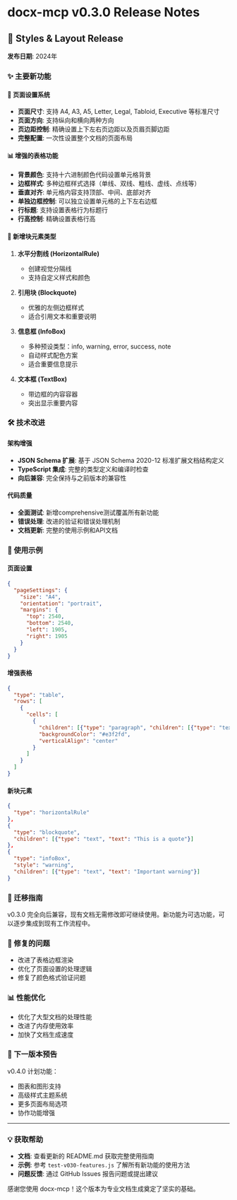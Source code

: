 # docx-mcp v0.3.0 Release Notes
## 🎨 Styles & Layout Release

**发布日期**: 2024年

### ✨ 主要新功能

#### 📐 页面设置系统
- **页面尺寸**: 支持 A4, A3, A5, Letter, Legal, Tabloid, Executive 等标准尺寸
- **页面方向**: 支持纵向和横向两种方向
- **页边距控制**: 精确设置上下左右页边距以及页眉页脚边距
- **完整配置**: 一次性设置整个文档的页面布局

#### 📊 增强的表格功能
- **背景颜色**: 支持十六进制颜色代码设置单元格背景
- **边框样式**: 多种边框样式选择（单线、双线、粗线、虚线、点线等）
- **垂直对齐**: 单元格内容支持顶部、中间、底部对齐
- **单独边框控制**: 可以独立设置单元格的上下左右边框
- **行标题**: 支持设置表格行为标题行
- **行高控制**: 精确设置表格行高

#### 🔧 新增块元素类型

1. **水平分割线 (HorizontalRule)**
   - 创建视觉分隔线
   - 支持自定义样式和颜色

2. **引用块 (Blockquote)**
   - 优雅的左侧边框样式
   - 适合引用文本和重要说明

3. **信息框 (InfoBox)**
   - 多种预设类型：info, warning, error, success, note
   - 自动样式配色方案
   - 适合重要信息提示

4. **文本框 (TextBox)**
   - 带边框的内容容器
   - 突出显示重要内容

### 🛠 技术改进

#### 架构增强
- **JSON Schema 扩展**: 基于 JSON Schema 2020-12 标准扩展文档结构定义
- **TypeScript 集成**: 完整的类型定义和编译时检查
- **向后兼容**: 完全保持与之前版本的兼容性

#### 代码质量
- **全面测试**: 新增comprehensive测试覆盖所有新功能
- **错误处理**: 改进的验证和错误处理机制
- **文档更新**: 完整的使用示例和API文档

### 📝 使用示例

#### 页面设置
```json
{
  "pageSettings": {
    "size": "A4",
    "orientation": "portrait",
    "margins": {
      "top": 2540,
      "bottom": 2540,
      "left": 1905,
      "right": 1905
    }
  }
}
```

#### 增强表格
```json
{
  "type": "table",
  "rows": [
    {
      "cells": [
        {
          "children": [{"type": "paragraph", "children": [{"type": "text", "text": "Header"}]}],
          "backgroundColor": "#e3f2fd",
          "verticalAlign": "center"
        }
      ]
    }
  ]
}
```

#### 新块元素
```json
{
  "type": "horizontalRule"
},
{
  "type": "blockquote",
  "children": [{"type": "text", "text": "This is a quote"}]
},
{
  "type": "infoBox",
  "style": "warning",
  "children": [{"type": "text", "text": "Important warning"}]
}
```

### 🔄 迁移指南

v0.3.0 完全向后兼容，现有文档无需修改即可继续使用。新功能为可选功能，可以逐步集成到现有工作流程中。

### 🐛 修复的问题

- 改进了表格边框渲染
- 优化了页面设置的处理逻辑
- 修复了颜色格式验证问题

### 📊 性能优化

- 优化了大型文档的处理性能
- 改进了内存使用效率
- 加快了文档生成速度

### 🔮 下一版本预告

v0.4.0 计划功能：
- 图表和图形支持
- 高级样式主题系统
- 更多页面布局选项
- 协作功能增强

---

### 💡 获取帮助

- **文档**: 查看更新的 README.md 获取完整使用指南
- **示例**: 参考 `test-v030-features.js` 了解所有新功能的使用方法
- **问题反馈**: 通过 GitHub Issues 报告问题或提出建议

感谢您使用 docx-mcp！这个版本为专业文档生成奠定了坚实的基础。
